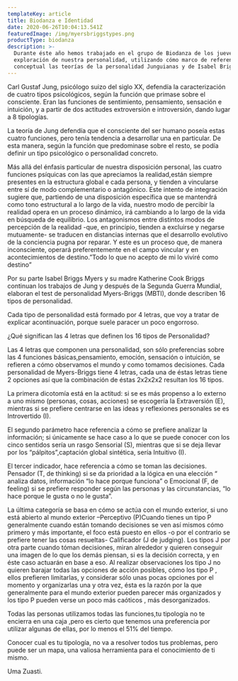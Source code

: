 ```yaml
---
templateKey: article
title: Biodanza e Identidad
date: 2020-06-26T10:04:13.541Z
featuredImage: /img/myersbriggstypes.png
productType: biodanza
description: >-
  Durante éste año hemos trabajado en el grupo de Biodanza de los jueves la
  exploración de nuestra personalidad, utilizando cómo marco de referencia
  conceptual las teorías de la personalidad Junguianas y de Isabel Briggs Myers.
---
```

Carl Gustaf Jung, psicólogo suizo del siglo XX, defendía la caracterización de cuatro tipos psicológicos, según la función que primase sobre el consciente. Eran las funciones de sentimiento, pensamiento, sensación e intuición, y a partir de dos actitudes extroversión e introversión, dando lugar a 8 tipologías.

La teoría de Jung defendía que el consciente del ser humano poseía estas cuatro funciones, pero tenía tendencia a desarrollar una en particular. De esta manera, según la función que predominase sobre el resto, se podía definir un tipo psicológico o personalidad concreto.

Más allá del énfasis particular de nuestra disposición personal, las cuatro funciones psíquicas con las que apreciamos la realidad,están siempre presentes en la estructura global e cada persona, y tienden a vincularse entre sí de modo complementario o antagónico. Este intento de integración sugiere que, partiendo de una disposición específica que se mantendrá como tono estructural a lo largo de la vida, nuestro modo de percibir la realidad opera en un proceso dinámico, irá cambiando a lo largo de la vida en búsqueda de equilibrio. Los antagonismos entre distintos modos de percepción de la realidad -que, en principio, tienden a excluirse y negarse mutuamente- se traducen en distancias internas que el desarrollo evolutivo de la conciencia pugna por reparar. Y este es un proceso que, de manera inconsciente, operará preferentemente en el campo vincular y en acontecimientos de destino.”Todo lo que no acepto de mi lo viviré como destino”

Por su parte Isabel Briggs Myers y su madre Katherine Cook Briggs continuan los trabajos de Jung y después de la Segunda Guerra Mundial, elaboran  el test de personalidad Myers-Briggs (MBTI), donde describen 16 tipos de personalidad.

Cada tipo de personalidad está formado por 4 letras, que voy a tratar de explicar acontinuación, porque suele paracer un poco engorroso.

¿Qué significan las 4 letras que definen los 16 tipos de Personalidad?

Las 4 letras que componen una personalidad, son sólo preferencias sobre las 4 funciones básicas,pensamiento, emoción, sensación o intuición, se refieren a cómo observamos el mundo y como tomamos decisiones. Cada personalidad de Myers-Briggs tiene 4 letras, cada una de éstas letras tiene 2 opciones así que la combinación de éstas 2x2x2x2 resultan los 16 tipos.

La primera dicotomía está en la actitud: si se es más propenso a lo externo a uno mismo (personas, cosas, acciones) se escogería la Extraversión (E), mientras si se prefiere centrarse en las ideas y reflexiones personales se es Introvertido (I). 

El segundo parámetro hace referencia a cómo se prefiere analizar la información; si únicamente se hace caso a lo que se puede conocer con los cinco sentidos sería un rasgo Sensorial (S), mientras que si se deja llevar por los “pálpitos”,captación global sintética, sería Intuitivo (I). 

El tercer indicador, hace referencia a cómo se toman las decisiones. Pensador (T, de thinking) si se da prioridad a la lógica en una elección “ analiza datos, información “lo hace porque funciona” o Emocional (F, de feeling) si se prefiere responder según las personas y las circunstancias, “lo hace porque le gusta o no le gusta”.

 La última categoría se basa en cómo se actúa con el mundo exterior, si uno está abierto al mundo exterior –Perceptivo (P)Cuando tienes un tipo P generalmente cuando están tomando decisiones se ven así mismos cómo primero y más importante, el foco está puesto en ellos  -o por el contrario se prefiere tener las cosas resueltas- Calificador (J de judging). Los tipos J por otra parte cuando tóman decisiones, miran alrededor y quieren conseguir una imagen de lo que los demás piensan, si es la decisión correcta, y en éste caso actuarán en base a eso. Al realizar observaciones los tipo J no quieren barajar todas las opciones de acción posibles, cómo los tipo P , ellos prefieren limitarlas, y considerar sólo unas pocas opciones por el momento y organizarlas una y otra vez, ésta es la razón por la que generalmente para el mundo exterior pueden parecer más organizados y los tipo P pueden verse un poco más caóticos , más desorganizados.

 Todas las personas utilizamos todas las funciones,tu tipología no te encierra en una caja ,pero es cierto que tenemos una preferencia por utilizar algunas  de ellas, por lo menos el 51% del tiempo.

Conocer cual es tu tipología, no va a resolver todos tus problemas, pero puede ser un mapa, una valiosa herramienta para el conocimiento de ti mismo.

Uma Zuasti.
